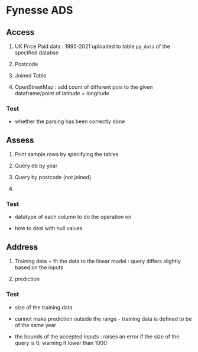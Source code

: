 # Fynesse ADS


## Access

1. UK Price Paid data : 1995-2021 uploaded to table `pp_data` of the specified databse

2. Postcode

3. Joined Table

4. OpenStreetMap : add count of different pois to the given dataframe/point of latitude + longitude

### Test
- whether the parsing has been correctly done

## Assess
1. Print sample rows by specifying the tables

2. Query db by year

3. Query by postcode (not joined)

4. 

### Test

- datatype of each column to do the operation on

- how to deal with null values


## Address
1. Training data + fit the data to the linear model : query differs slightly based on the inputs

2. prediction


### Test

- size of the training data

- cannot make prediction outside the range - training data is defined to be of the same year 

- the bounds of the accepted inputs : raises an error if the size of the query is 0, warning if lower than 1000